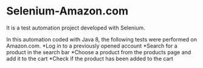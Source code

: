 # Selenium-Amazon.com
It is a test automation project developed with Selenium.

In this automation coded with Java 8, the following tests were performed on Amazon.com.
*Log in to a previously opened account
*Search for a product in the search bar
*Choose a product from the products page and add it to the cart
*Check if the product has been added to the cart
